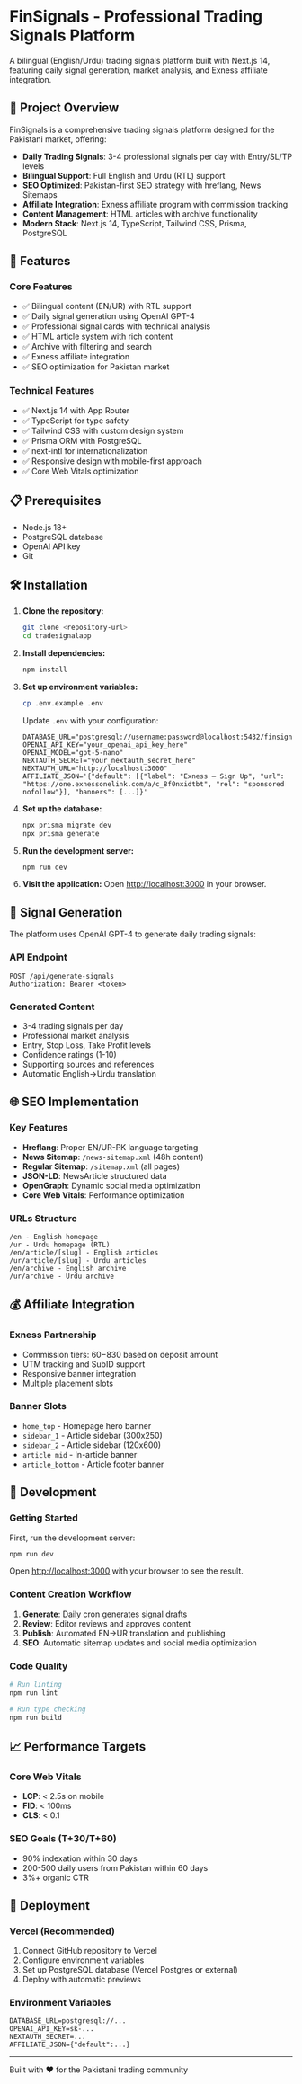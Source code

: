 # FinSignals - Professional Trading Signals Platform

A bilingual (English/Urdu) trading signals platform built with Next.js 14, featuring daily signal generation, market analysis, and Exness affiliate integration.

## 🎯 Project Overview

FinSignals is a comprehensive trading signals platform designed for the Pakistani market, offering:

- **Daily Trading Signals**: 3-4 professional signals per day with Entry/SL/TP levels
- **Bilingual Support**: Full English and Urdu (RTL) support
- **SEO Optimized**: Pakistan-first SEO strategy with hreflang, News Sitemaps
- **Affiliate Integration**: Exness affiliate program with commission tracking
- **Content Management**: HTML articles with archive functionality
- **Modern Stack**: Next.js 14, TypeScript, Tailwind CSS, Prisma, PostgreSQL

## 🚀 Features

### Core Features
- ✅ Bilingual content (EN/UR) with RTL support
- ✅ Daily signal generation using OpenAI GPT-4
- ✅ Professional signal cards with technical analysis
- ✅ HTML article system with rich content
- ✅ Archive with filtering and search
- ✅ Exness affiliate integration
- ✅ SEO optimization for Pakistan market

### Technical Features
- ✅ Next.js 14 with App Router
- ✅ TypeScript for type safety
- ✅ Tailwind CSS with custom design system
- ✅ Prisma ORM with PostgreSQL
- ✅ next-intl for internationalization
- ✅ Responsive design with mobile-first approach
- ✅ Core Web Vitals optimization

## 📋 Prerequisites

- Node.js 18+
- PostgreSQL database
- OpenAI API key
- Git

## 🛠️ Installation

1. **Clone the repository:**
   ```bash
   git clone <repository-url>
   cd tradesignalapp
   ```

2. **Install dependencies:**
   ```bash
   npm install
   ```

3. **Set up environment variables:**
   ```bash
   cp .env.example .env
   ```

   Update `.env` with your configuration:
   ```env
   DATABASE_URL="postgresql://username:password@localhost:5432/finsignals"
   OPENAI_API_KEY="your_openai_api_key_here"
   OPENAI_MODEL="gpt-5-nano"
   NEXTAUTH_SECRET="your_nextauth_secret_here"
   NEXTAUTH_URL="http://localhost:3000"
   AFFILIATE_JSON='{"default": [{"label": "Exness — Sign Up", "url": "https://one.exnessonelink.com/a/c_8f0nxidtbt", "rel": "sponsored nofollow"}], "banners": [...]}'
   ```

4. **Set up the database:**
   ```bash
   npx prisma migrate dev
   npx prisma generate
   ```

5. **Run the development server:**
   ```bash
   npm run dev
   ```

6. **Visit the application:**
   Open [http://localhost:3000](http://localhost:3000) in your browser.

## 🤖 Signal Generation

The platform uses OpenAI GPT-4 to generate daily trading signals:

### API Endpoint
```
POST /api/generate-signals
Authorization: Bearer <token>
```

### Generated Content
- 3-4 trading signals per day
- Professional market analysis
- Entry, Stop Loss, Take Profit levels
- Confidence ratings (1-10)
- Supporting sources and references
- Automatic English→Urdu translation

## 🌐 SEO Implementation

### Key Features
- **Hreflang**: Proper EN/UR-PK language targeting
- **News Sitemap**: `/news-sitemap.xml` (48h content)
- **Regular Sitemap**: `/sitemap.xml` (all pages)
- **JSON-LD**: NewsArticle structured data
- **OpenGraph**: Dynamic social media optimization
- **Core Web Vitals**: Performance optimization

### URLs Structure
```
/en - English homepage
/ur - Urdu homepage (RTL)
/en/article/[slug] - English articles
/ur/article/[slug] - Urdu articles
/en/archive - English archive
/ur/archive - Urdu archive
```

## 💰 Affiliate Integration

### Exness Partnership
- Commission tiers: $60-$830 based on deposit amount
- UTM tracking and SubID support
- Responsive banner integration
- Multiple placement slots

### Banner Slots
- `home_top` - Homepage hero banner
- `sidebar_1` - Article sidebar (300x250)
- `sidebar_2` - Article sidebar (120x600)
- `article_mid` - In-article banner
- `article_bottom` - Article footer banner

## 🚀 Development

### Getting Started

First, run the development server:

```bash
npm run dev
```

Open [http://localhost:3000](http://localhost:3000) with your browser to see the result.

### Content Creation Workflow
1. **Generate**: Daily cron generates signal drafts
2. **Review**: Editor reviews and approves content
3. **Publish**: Automated EN→UR translation and publishing
4. **SEO**: Automatic sitemap updates and social media optimization

### Code Quality
```bash
# Run linting
npm run lint

# Run type checking
npm run build
```

## 📈 Performance Targets

### Core Web Vitals
- **LCP**: < 2.5s on mobile
- **FID**: < 100ms
- **CLS**: < 0.1

### SEO Goals (T+30/T+60)
- 90% indexation within 30 days
- 200-500 daily users from Pakistan within 60 days
- 3%+ organic CTR

## 🚀 Deployment

### Vercel (Recommended)
1. Connect GitHub repository to Vercel
2. Configure environment variables
3. Set up PostgreSQL database (Vercel Postgres or external)
4. Deploy with automatic previews

### Environment Variables
```env
DATABASE_URL=postgresql://...
OPENAI_API_KEY=sk-...
NEXTAUTH_SECRET=...
AFFILIATE_JSON={"default":...}
```

---

Built with ❤️ for the Pakistani trading community
